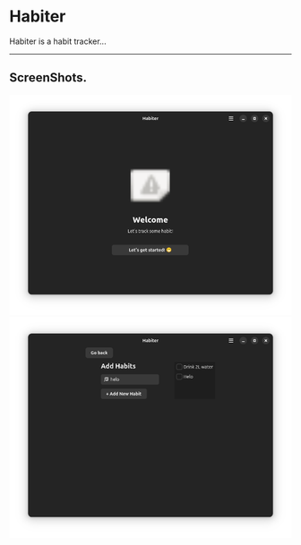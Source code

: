 # Habiter

Habiter is a habit tracker...

---

## ScreenShots.
![ScreenShot](./image.png)
![ScreenShot](./image-1.png)
